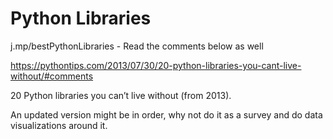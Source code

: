 # Python Libraries

 j.mp/bestPythonLibraries - Read the comments below as well 
 
 https://pythontips.com/2013/07/30/20-python-libraries-you-cant-live-without/#comments
 
  
 20 Python libraries you can’t live without (from 2013). 
 
 An updated version might be in order, why not do it as a survey and do data visualizations around it. 
 
 
